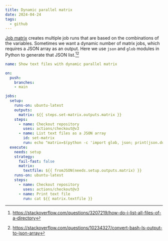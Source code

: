 ```yaml
---
title: Dynamic parallel matrix
date: 2024-04-24
tags:
  - github
---
```


[Job matrix](https://docs.github.com/en/actions/using-jobs/using-a-matrix-for-your-jobs) creates multiple job runs that are based on the combinations of the variables. Sometimes we want a dynamic number of matrix jobs, which requires a JSON array as an output. Here we use `json` and `glob` modules in Python to generate that JSON list.[^list-in-dir][^ls-json]

<!-- more -->

[^list-in-dir]: https://stackoverflow.com/questions/3207219/how-do-i-list-all-files-of-a-directory
[^ls-json]: https://stackoverflow.com/questions/10234327/convert-bash-ls-output-to-json-array

```yaml
name: Show text files with dynamic parallel matrix

on:
  push:
    branches:
    - main

jobs:
  setup:
    runs-on: ubuntu-latest
    outputs:
      matrix: ${{ steps.set-matrix.outputs.matrix }}
    steps:
      - name: Checkout repository
        uses: actions/checkout@v3
      - name: List text files as a JSON array
        id: set-matrix
        run: echo "matrix=$(python -c 'import glob, json; print(json.dumps(glob.glob("*.txt")))')" >> $GITHUB_OUTPUT
  execute:
    needs: setup
    strategy:
      fail-fast: false
      matrix:
        textfile: ${{ fromJSON(needs.setup.outputs.matrix) }}
    runs-on: ubuntu-latest
    steps:
      - name: Checkout repository
        uses: actions/checkout@v3
      - name: Print text file
        run: cat ${{ matrix.textfile }}
```
